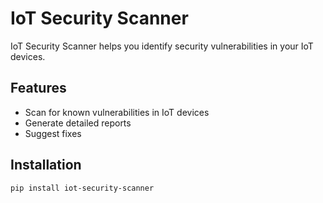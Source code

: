 # IoT Security Scanner

IoT Security Scanner helps you identify security vulnerabilities in your IoT devices.

## Features

- Scan for known vulnerabilities in IoT devices
- Generate detailed reports
- Suggest fixes

## Installation

```bash
pip install iot-security-scanner
